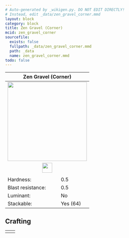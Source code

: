 ```yaml
---
# Auto-generated by _wikigen.py. DO NOT EDIT DIRECTLY!
# Instead, edit _data/zen_gravel_corner.mmd
layout: block
category: block
title: Zen Gravel (Corner)
mcid: zen_gravel_corner
sourcefile:
  exists: false
  fullpath: _data/zen_gravel_corner.mmd
  path: _data
  name: zen_gravel_corner.mmd
todo: false
---
```


<table class="block-info"><thead><tr>
<th colspan=2>Zen Gravel (Corner)</th>
</tr></thead><tbody>
<tr><td colspan=2 class="cell-image-big" style="text-align:center"><img src="/allotment/img/textures/allotment/zen_gravel_corner.png" width="256" height="256" alt="" class="preview-icon"></td></tr>
<tr><td colspan=2 class="cell-image-small" style="text-align:center"><img src="/allotment/img/inventory_textures/allotment/zen_gravel_corner.png" width="32" height="32" alt="" class="inventory-icon"></td></tr>
<tr><td colspan=2 style="text-align:center"><span class="tool-info tool-shovel tool-level-0" title="Breaks faster with a Shovel"></span></td></tr>
<tr><td>Hardness:</td><td>0.5</td></tr>
<tr><td>Blast resistance:</td><td>0.5</td></tr>
<tr><td>Luminant:</td><td>No</td></tr>
<tr><td>Stackable:</td><td>Yes (64)</td></tr>
</tbody></table>

## Crafting

<table class="crafting-recipe crafting-shapeless"><tbody><tr>
<td><div class="crafting-ingredients">
<div class="crafting-ingredient">
<span title="Zen Gravel (Straight)" class="item item-allotment:zen_gravel_straight item-type-item" style="background-image:url(&quot;/allotment/img/inventory_textures/allotment/zen_gravel_straight.png&quot;)"></span>
</div>
</div></td>
<td class="result">
<div class="result-inner">
<div class="result-slot">
<span title="Zen Gravel (Corner)" class="item item-allotment:zen_gravel_corner" style="background-image:url(&quot;/allotment/img/inventory_textures/allotment/zen_gravel_corner.png&quot;)"></span>
</div>
</div>
</td>
</tr></tbody></table>